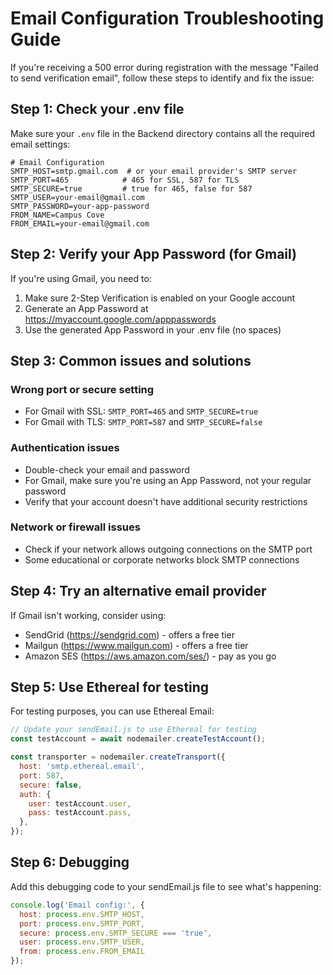 # Email Configuration Troubleshooting Guide

If you're receiving a 500 error during registration with the message "Failed to send verification email", follow these steps to identify and fix the issue:

## Step 1: Check your .env file

Make sure your `.env` file in the Backend directory contains all the required email settings:

```
# Email Configuration
SMTP_HOST=smtp.gmail.com  # or your email provider's SMTP server
SMTP_PORT=465            # 465 for SSL, 587 for TLS
SMTP_SECURE=true         # true for 465, false for 587
SMTP_USER=your-email@gmail.com
SMTP_PASSWORD=your-app-password
FROM_NAME=Campus Cove
FROM_EMAIL=your-email@gmail.com
```

## Step 2: Verify your App Password (for Gmail)

If you're using Gmail, you need to:
1. Make sure 2-Step Verification is enabled on your Google account
2. Generate an App Password at https://myaccount.google.com/apppasswords
3. Use the generated App Password in your .env file (no spaces)

## Step 3: Common issues and solutions

### Wrong port or secure setting
- For Gmail with SSL: `SMTP_PORT=465` and `SMTP_SECURE=true`
- For Gmail with TLS: `SMTP_PORT=587` and `SMTP_SECURE=false`

### Authentication issues
- Double-check your email and password
- For Gmail, make sure you're using an App Password, not your regular password
- Verify that your account doesn't have additional security restrictions

### Network or firewall issues
- Check if your network allows outgoing connections on the SMTP port
- Some educational or corporate networks block SMTP connections

## Step 4: Try an alternative email provider

If Gmail isn't working, consider using:
- SendGrid (https://sendgrid.com) - offers a free tier
- Mailgun (https://www.mailgun.com) - offers a free tier
- Amazon SES (https://aws.amazon.com/ses/) - pay as you go

## Step 5: Use Ethereal for testing

For testing purposes, you can use Ethereal Email:

```javascript
// Update your sendEmail.js to use Ethereal for testing
const testAccount = await nodemailer.createTestAccount();

const transporter = nodemailer.createTransport({
  host: 'smtp.ethereal.email',
  port: 587,
  secure: false,
  auth: {
    user: testAccount.user,
    pass: testAccount.pass,
  },
});
```

## Step 6: Debugging

Add this debugging code to your sendEmail.js file to see what's happening:

```javascript
console.log('Email config:', {
  host: process.env.SMTP_HOST,
  port: process.env.SMTP_PORT,
  secure: process.env.SMTP_SECURE === 'true',
  user: process.env.SMTP_USER,
  from: process.env.FROM_EMAIL
});
``` 
